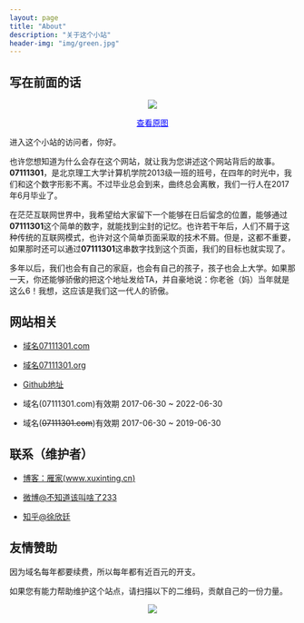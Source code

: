 ```yaml
---
layout: page
title: "About"
description: "关于这个小站"
header-img: "img/green.jpg"
---
```

## 写在前面的话

<center>
    <p><img src="{{ site.baseurl }}/gallary/all_of_us/lr/2017-06-28-central-garden-lr.JPG" align="center"></p>
	<a href="{{ site.baseurl }}/gallary/all_of_us/hr/2017-06-28-central-garden-hr.JPG" title="Jump to the source Image." target="_blank" style="color: blue">查看原图</a>
</center>

进入这个小站的访问者，你好。

也许您想知道为什么会存在这个网站，就让我为您讲述这个网站背后的故事。<b>07111301</b>，是北京理工大学计算机学院2013级一班的班号，在四年的时光中，我们和这个数字形影不离。不过毕业总会到来，曲终总会离散，我们一行人在2017年6月毕业了。

在茫茫互联网世界中，我希望给大家留下一个能够在日后留念的位置，能够通过<b>07111301</b>这个简单的数字，就能找到尘封的记忆。也许若干年后，人们不屑于这种传统的互联网模式，也许对这个简单页面采取的技术不屑。但是，这都不重要，如果那时还可以通过<b>07111301</b>这串数字找到这个页面，我们的目标也就实现了。

多年以后，我们也会有自己的家庭，也会有自己的孩子，孩子也会上大学。如果那一天，你还能够骄傲的把这个地址发给TA，并自豪地说：你老爸（妈）当年就是这么6！我想，这应该是我们这一代人的骄傲。

## 网站相关

- [域名07111301.com](http://www.07111301.com)

- [域名07111301.org](http://www.07111301.org)

- [Github地址](https://github.com/07111301/07111301.github.io)

- 域名(07111301.com)有效期 2017-06-30 ~ 2022-06-30

- 域名(~~07111301.com~~)有效期 2017-06-30 ~ 2019-06-30

## 联系（维护者）

- [博客：雁家(www.xuxinting.cn)](http://www.xuxinting.cn)

- [微博@不知道该叫啥了233](http://weibo.com/xuxinting95)

- [知乎@徐欣廷](https://www.zhihu.com/people/xuxinting9505)


## 友情赞助

因为域名每年都要续费，所以每年都有近百元的开支。

如果您有能力帮助维护这个站点，请扫描以下的二维码，贡献自己的一份力量。

<center>
    <p><img src="{{ site.baseurl }}/gallary/about/donate.jpg" align="center"></p>
</center>






